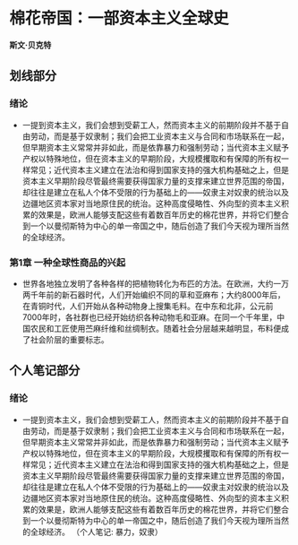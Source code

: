 # 棉花帝国：一部资本主义全球史

 **斯文·贝克特**


## 划线部分


### 绪论

* 一提到资本主义，我们会想到受薪工人，然而资本主义的前期阶段并不基于自由劳动，而是基于奴隶制；我们会把工业资本主义与合同和市场联系在一起，但早期资本主义常常并非如此，而是依靠暴力和强制劳动；当代资本主义赋予产权以特殊地位，但在资本主义的早期阶段，大规模攫取和有保障的所有权一样常见；近代资本主义建立在法治和得到国家支持的强大机构基础之上，但是资本主义早期阶段尽管最终需要获得国家力量的支撑来建立世界范围的帝国，却往往是建立在私人个体不受限的行为基础上的——奴隶主对奴隶的统治以及边疆地区资本家对当地原住民的统治。这种高度侵略性、外向型的资本主义积累的效果是，欧洲人能够支配这些有着数百年历史的棉花世界，并将它们整合到一个以曼彻斯特为中心的单一帝国之中，随后创造了我们今天视为理所当然的全球经济。


### 第1章 一种全球性商品的兴起

* 世界各地独立发明了各种各样的把植物转化为布匹的方法。在欧洲，大约一万两千年前的新石器时代，人们开始编织不同的草和亚麻布；大约8000年后，在青铜时代，人们开始从各种动物身上搜集毛料。在中东和北非，公元前7000年时，各社群也已经开始纺织各种动物毛和亚麻。在同一个千年里，中国农民和工匠使用苎麻纤维和丝绸制衣。随着社会分层越来越明显，布料便成了社会阶层的重要标志。


## 个人笔记部分


### 绪论

* 一提到资本主义，我们会想到受薪工人，然而资本主义的前期阶段并不基于自由劳动，而是基于奴隶制；我们会把工业资本主义与合同和市场联系在一起，但早期资本主义常常并非如此，而是依靠暴力和强制劳动；当代资本主义赋予产权以特殊地位，但在资本主义的早期阶段，大规模攫取和有保障的所有权一样常见；近代资本主义建立在法治和得到国家支持的强大机构基础之上，但是资本主义早期阶段尽管最终需要获得国家力量的支撑来建立世界范围的帝国，却往往是建立在私人个体不受限的行为基础上的——奴隶主对奴隶的统治以及边疆地区资本家对当地原住民的统治。这种高度侵略性、外向型的资本主义积累的效果是，欧洲人能够支配这些有着数百年历史的棉花世界，并将它们整合到一个以曼彻斯特为中心的单一帝国之中，随后创造了我们今天视为理所当然的全球经济。  （个人笔记: 暴力，奴隶）

